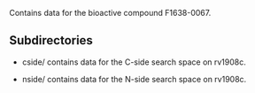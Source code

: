 Contains data for the bioactive compound F1638-0067.

## Subdirectories

- cside/ contains data for the C-side search space on rv1908c.

- nside/ contains data for the N-side search space on rv1908c.

